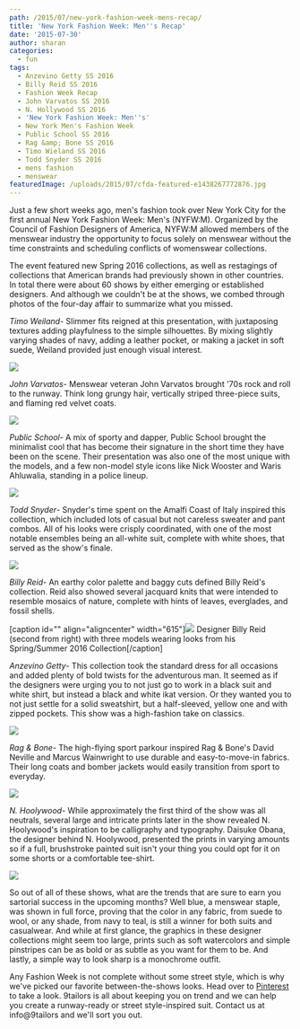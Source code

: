 ```yaml
---
path: /2015/07/new-york-fashion-week-mens-recap/
title: 'New York Fashion Week: Men''s Recap'
date: '2015-07-30'
author: sharan
categories:
  - fun
tags:
  - Anzevino Getty SS 2016
  - Billy Reid SS 2016
  - Fashion Week Recap
  - John Varvatos SS 2016
  - N. Hollywood SS 2016
  - 'New York Fashion Week: Men''s'
  - New York Men's Fashion Week
  - Public School SS 2016
  - Rag &amp; Bone SS 2016
  - Timo Wieland SS 2016
  - Todd Snyder SS 2016
  - mens fashion
  - menswear
featuredImage: /uploads/2015/07/cfda-featured-e1438267772876.jpg
---
```

Just a few short weeks ago, men's fashion took over New York City for the first annual New York Fashion Week: Men's (NYFW:M). Organized by the Council of Fashion Designers of America, NYFW:M allowed members of the menswear industry the opportunity to focus solely on menswear without the time constraints and scheduling conflicts of womenswear collections.

The event featured new Spring 2016 collections, as well as restagings of collections that American brands had previously shown in other countries. In total there were about 60 shows by either emerging or established designers. And although we couldn't be at the shows, we combed through photos of the four-day affair to summarize what you missed.

_Timo Weiland_\- Slimmer fits reigned at this presentation, with juxtaposing textures adding playfulness to the simple silhouettes. By mixing slightly varying shades of navy, adding a leather pocket, or making a jacket in soft suede, Weiland provided just enough visual interest.

![](http://sakspov.saksfifthavenue.com/wp-content/media/2015/07/Saks-at-the-Shows-New-York-Fashion-Week-Mens-Timo-Weiland-Spring-2016-Saks-POV-4.jpg)

_John Varvatos_\- Menswear veteran John Varvatos brought '70s rock and roll to the runway. Think long grungy hair, vertically striped three-piece suits, and flaming red velvet coats.

![](http://organdii.com/wp-content/uploads/2015/07/John-Varvatos-Men%E2%80%99s-RTW-Spring-2016.jpg)

_Public School_\- A mix of sporty and dapper, Public School brought the minimalist cool that has become their signature in the short time they have been on the scene. Their presentation was also one of the most unique with the models, and a few non-model style icons like Nick Wooster and Waris Ahluwalia, standing in a police lineup.

![](https://pmcwwd.files.wordpress.com/2015/07/public-school-ss16-1.jpg?w=1024)

_Todd Snyder_\- Snyder's time spent on the Amalfi Coast of Italy inspired this collection, which included lots of casual but not careless sweater and pant combos. All of his looks were crisply coordinated, with one of the most notable ensembles being an all-white suit, complete with white shoes, that served as the show's finale.

![](http://organdii.com/wp-content/uploads/2015/07/Todd-Snyder-Men%E2%80%99s-RTW-Spring-2016.jpg)

_Billy Reid_\- An earthy color palette and baggy cuts defined Billy Reid's collection. Reid also showed several jacquard knits that were intended to resemble mosaics of nature, complete with hints of leaves, everglades, and fossil shells.

\[caption id="" align="aligncenter" width="615"\]![](http://fashionresourcenetwork.com/wp-content/uploads/2015/07/63249-thumb.jpg) Designer Billy Reid (second from right) with three models wearing looks from his Spring/Summer 2016 Collection\[/caption\]

_Anzevino Getty_\- This collection took the standard dress for all occasions and added plenty of bold twists for the adventurous man. It seemed as if the designers were urging you to not just go to work in a black suit and white shirt, but instead a black and white ikat version. Or they wanted you to not just settle for a solid sweatshirt, but a half-sleeved, yellow one and with zipped pockets. This show was a high-fashion take on classics.

![](http://s1.ibtimes.com/sites/www.ibtimes.com/files/styles/v2_article_large/public/2015/07/15/mens-fashion-week.jpg)

_Rag & Bone_\- The high-flying sport parkour inspired Rag & Bone's David Neville and Marcus Wainwright to use durable and easy-to-move-in fabrics. Their long coats and bomber jackets would easily transition from sport to everyday.

![](http://www.cctv-america.com/wp-content/flagallery/photos-mens-fashion-week/webview/new_york_men_s_fashion_rag_and_bone__social-mediacctv-america-com_4.jpg)

_N. Hoolywood_\- While approximately the first third of the show was all neutrals, several large and intricate prints later in the show revealed N. Hoolywood's inspiration to be calligraphy and typography. Daisuke Obana, the designer behind N. Hoolywood, presented the prints in varying amounts so if a full, brushstroke painted suit isn't your thing you could opt for it on some shorts or a comfortable tee-shirt.

![](https://pbs.twimg.com/media/CJ8TrEdUEAAeQrr.jpg)

So out of all of these shows, what are the trends that are sure to earn you sartorial success in the upcoming months? Well blue, a menswear staple, was shown in full force, proving that the color in any fabric, from suede to wool, or any shade, from navy to teal, is still a winner for both suits and casualwear. And while at first glance, the graphics in these designer collections might seem too large, prints such as soft watercolors and simple pinstripes can be as bold or as subtle as you want for them to be. And lastly, a simple way to look sharp is a monochrome outfit.

Any Fashion Week is not complete without some street style, which is why we've picked our favorite between-the-shows looks. Head over to [Pinterest](https://www.pinterest.com/9tailors/best-of-nyfwm-street-style/) to take a look. 9tailors is all about keeping you on trend and we can help you create a runway-ready or street style-inspired suit. Contact us at info@9tailors and we'll sort you out.